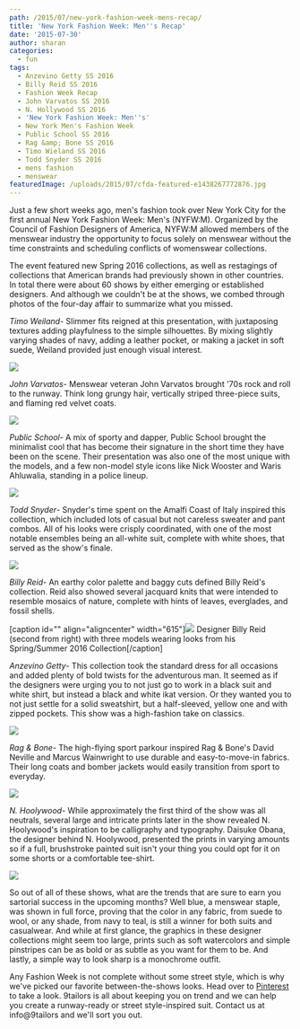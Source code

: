 ```yaml
---
path: /2015/07/new-york-fashion-week-mens-recap/
title: 'New York Fashion Week: Men''s Recap'
date: '2015-07-30'
author: sharan
categories:
  - fun
tags:
  - Anzevino Getty SS 2016
  - Billy Reid SS 2016
  - Fashion Week Recap
  - John Varvatos SS 2016
  - N. Hollywood SS 2016
  - 'New York Fashion Week: Men''s'
  - New York Men's Fashion Week
  - Public School SS 2016
  - Rag &amp; Bone SS 2016
  - Timo Wieland SS 2016
  - Todd Snyder SS 2016
  - mens fashion
  - menswear
featuredImage: /uploads/2015/07/cfda-featured-e1438267772876.jpg
---
```

Just a few short weeks ago, men's fashion took over New York City for the first annual New York Fashion Week: Men's (NYFW:M). Organized by the Council of Fashion Designers of America, NYFW:M allowed members of the menswear industry the opportunity to focus solely on menswear without the time constraints and scheduling conflicts of womenswear collections.

The event featured new Spring 2016 collections, as well as restagings of collections that American brands had previously shown in other countries. In total there were about 60 shows by either emerging or established designers. And although we couldn't be at the shows, we combed through photos of the four-day affair to summarize what you missed.

_Timo Weiland_\- Slimmer fits reigned at this presentation, with juxtaposing textures adding playfulness to the simple silhouettes. By mixing slightly varying shades of navy, adding a leather pocket, or making a jacket in soft suede, Weiland provided just enough visual interest.

![](http://sakspov.saksfifthavenue.com/wp-content/media/2015/07/Saks-at-the-Shows-New-York-Fashion-Week-Mens-Timo-Weiland-Spring-2016-Saks-POV-4.jpg)

_John Varvatos_\- Menswear veteran John Varvatos brought '70s rock and roll to the runway. Think long grungy hair, vertically striped three-piece suits, and flaming red velvet coats.

![](http://organdii.com/wp-content/uploads/2015/07/John-Varvatos-Men%E2%80%99s-RTW-Spring-2016.jpg)

_Public School_\- A mix of sporty and dapper, Public School brought the minimalist cool that has become their signature in the short time they have been on the scene. Their presentation was also one of the most unique with the models, and a few non-model style icons like Nick Wooster and Waris Ahluwalia, standing in a police lineup.

![](https://pmcwwd.files.wordpress.com/2015/07/public-school-ss16-1.jpg?w=1024)

_Todd Snyder_\- Snyder's time spent on the Amalfi Coast of Italy inspired this collection, which included lots of casual but not careless sweater and pant combos. All of his looks were crisply coordinated, with one of the most notable ensembles being an all-white suit, complete with white shoes, that served as the show's finale.

![](http://organdii.com/wp-content/uploads/2015/07/Todd-Snyder-Men%E2%80%99s-RTW-Spring-2016.jpg)

_Billy Reid_\- An earthy color palette and baggy cuts defined Billy Reid's collection. Reid also showed several jacquard knits that were intended to resemble mosaics of nature, complete with hints of leaves, everglades, and fossil shells.

\[caption id="" align="aligncenter" width="615"\]![](http://fashionresourcenetwork.com/wp-content/uploads/2015/07/63249-thumb.jpg) Designer Billy Reid (second from right) with three models wearing looks from his Spring/Summer 2016 Collection\[/caption\]

_Anzevino Getty_\- This collection took the standard dress for all occasions and added plenty of bold twists for the adventurous man. It seemed as if the designers were urging you to not just go to work in a black suit and white shirt, but instead a black and white ikat version. Or they wanted you to not just settle for a solid sweatshirt, but a half-sleeved, yellow one and with zipped pockets. This show was a high-fashion take on classics.

![](http://s1.ibtimes.com/sites/www.ibtimes.com/files/styles/v2_article_large/public/2015/07/15/mens-fashion-week.jpg)

_Rag & Bone_\- The high-flying sport parkour inspired Rag & Bone's David Neville and Marcus Wainwright to use durable and easy-to-move-in fabrics. Their long coats and bomber jackets would easily transition from sport to everyday.

![](http://www.cctv-america.com/wp-content/flagallery/photos-mens-fashion-week/webview/new_york_men_s_fashion_rag_and_bone__social-mediacctv-america-com_4.jpg)

_N. Hoolywood_\- While approximately the first third of the show was all neutrals, several large and intricate prints later in the show revealed N. Hoolywood's inspiration to be calligraphy and typography. Daisuke Obana, the designer behind N. Hoolywood, presented the prints in varying amounts so if a full, brushstroke painted suit isn't your thing you could opt for it on some shorts or a comfortable tee-shirt.

![](https://pbs.twimg.com/media/CJ8TrEdUEAAeQrr.jpg)

So out of all of these shows, what are the trends that are sure to earn you sartorial success in the upcoming months? Well blue, a menswear staple, was shown in full force, proving that the color in any fabric, from suede to wool, or any shade, from navy to teal, is still a winner for both suits and casualwear. And while at first glance, the graphics in these designer collections might seem too large, prints such as soft watercolors and simple pinstripes can be as bold or as subtle as you want for them to be. And lastly, a simple way to look sharp is a monochrome outfit.

Any Fashion Week is not complete without some street style, which is why we've picked our favorite between-the-shows looks. Head over to [Pinterest](https://www.pinterest.com/9tailors/best-of-nyfwm-street-style/) to take a look. 9tailors is all about keeping you on trend and we can help you create a runway-ready or street style-inspired suit. Contact us at info@9tailors and we'll sort you out.